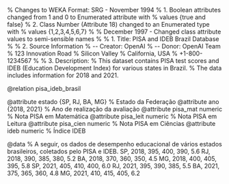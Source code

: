 % Changes to WEKA Format: SRG - November 1994
%  1. Boolean attributes changed from 1 and 0 to Enumerated attribute with
%       values {true and false}
%  2. Class Number (Attribute 18) changed to an Enumerated type with
%      values {1,2,3,4,5,6,7} 
%
% December 1997 - Changed class attribute values to semi-sensible names
%
% 1. Title: PISA and IDEB Brazil Database
%
% 2. Source Information
%    -- Creator: OpenAI
%    -- Donor: OpenAI Team
%              123 Innovation Road
%              Silicon Valley
%              California, USA
%              +1-800-1234567
%
% 3. Description: 
%    This dataset contains PISA test scores and IDEB (Education Development Index) for various states in Brazil.
%    The data includes information for 2018 and 2021.

@relation pisa_ideb_brasil

@attribute estado {SP, RJ, BA, MG} % Estado da Federação
@attribute ano {2018, 2021} % Ano de realização da avaliação
@attribute pisa_mat numeric % Nota PISA em Matemática
@attribute pisa_leit numeric % Nota PISA em Leitura
@attribute pisa_cien numeric % Nota PISA em Ciências
@attribute ideb numeric % Índice IDEB

@data
% A seguir, os dados de desempenho educacional de vários estados brasileiros, coletados pelo PISA e IDEB.
SP, 2018, 395, 400, 390, 5.6
RJ, 2018, 390, 385, 380, 5.2
BA, 2018, 370, 360, 350, 4.5
MG, 2018, 400, 405, 395, 5.8
SP, 2021, 405, 410, 400, 6.0
RJ, 2021, 395, 390, 385, 5.5
BA, 2021, 375, 365, 360, 4.8
MG, 2021, 410, 415, 405, 6.2



